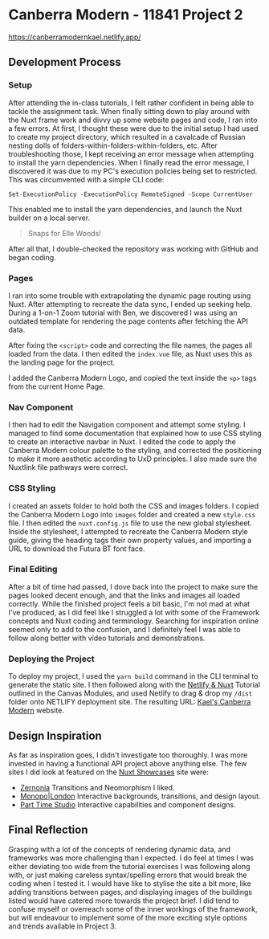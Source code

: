 # Canberra Modern - 11841 Project 2 
https://canberramodernkael.netlify.app/

## Development Process
### Setup
After attending the in-class tutorials, I felt rather confident in being able to tackle the assignment task. When finally sitting down to play around with the Nuxt frame work and divvy up some website pages and code, I ran into a few errors. At first, I thought these were due to the initial setup I had used to create my project directory, which resulted in a cavalcade of Russian nesting dolls of folders-within-folders-within-folders, etc. 
After troubleshooting those, I kept receiving an error message when attempting to install the yarn dependencies. When I finally read the error message, I discovered it was due to my PC's execution policies being set to restricted. This was circumvented with a simple CLI code:

`Set-ExecutionPolicy -ExecutionPolicy RemoteSigned -Scope CurrentUser`

This enabled me to install the yarn dependencies, and launch the Nuxt builder on a local server.
        
> Snaps for Elle Woods!

After all that, I double-checked the repository was working with GitHub and began coding.

### Pages
I ran into some trouble with extrapolating the dynamic page routing using Nuxt. After attempting to recreate the data sync, I ended up seeking help. During a 1-on-1 Zoom tutorial with Ben, we discovered I was using an outdated template for rendering the page contents after fetching the API data. 

After fixing the `<script>` code and correcting the file names, the pages all loaded from the data.
I then edited the `index.vue` file, as Nuxt uses this as the landing page for the project. 

I added the Canberra Modern Logo, and copied the text inside the `<p>` tags from the current Home Page.

### Nav Component
I then had to edit the Navigation component and attempt some styling. I managed to find some documentation that explained how to use CSS styling to create an interactive navbar in Nuxt. I edited the code to apply the Canberra Modern colour palette to the styling, and corrected the positioning to make it more aesthetic according to UxD principles. I also made sure the Nuxtlink file pathways were correct.

### CSS Styling
I created an assets folder to hold both the CSS and images folders. I copied the Canberra Modern Logo into `images` folder and created a new `style.css` file. I then edited the `nuxt.config.js` file to use the new global stylesheet. Inside the stylesheet, I attempted to recreate the Canberra Modern style guide, giving the heading tags their own property values, and importing a URL to download the Futura BT font face.

### Final Editing
After a bit of time had passed, I dove back into the project to make sure the pages looked decent enough, and that the links and images all loaded correctly.
While the finished project feels a bit basic, I'm not mad at what I've produced, as I did feel like I struggled a lot with some of the Framework concepts and Nuxt coding and terminology. Searching for inspiration online seemed only to add to the confusion, and I definitely feel I was able to follow along better with video tutorials and demonstrations.

### Deploying the Project
To deploy my project, I used the `yarn build` command in the CLI terminal to generate the static site. I then followed along with the [Netlify & Nuxt](https://explorers.netlify.com/learn/get-started-with-nuxt/nuxt-generate-and-deploy) Tutorial outlined in the Canvas Modules, and used Netlify to drag & drop my `/dist` folder onto NETLIFY deployment site. The resulting URL: [Kael's Canberra Modern](https://canberramodernkael.netlify.app/) website. 

## Design Inspiration
As far as inspiration goes, I didn't investigate too thoroughly. I was more invested in having a functional API project above anything else. The few sites I did look at featured on the [Nuxt Showcases](https://nuxtjs.org/showcases/) site were:

- [Zernonia](https://www.zernonia.com/) Transitions and Neomorphism I liked.
- [Monopo|London](https://monopo.london/) Interactive backgrounds, transitions, and design layout.
- [Part Time Studio](https://part-time.studio/) Interactive capabilities and component designs.

## Final Reflection
Grasping with a lot of the concepts of rendering dynamic data, and frameworks was more challenging than I expected. I do feel at times I was either deviating too wide from the tutorial exercises I was following along with, or just making careless syntax/spelling errors that would break the coding when I tested it. 
I would have like to stylise the site a bit more, like adding transitions between pages, and displaying images of the buildings listed would have catered more towards the project brief. 
I did tend to confuse myself or overreach some of the inner workings of the framework, but will endeavour to implement some of the more exciting style options and trends available in Project 3. 